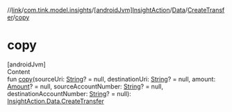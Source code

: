 //[link](../../../../index.md)/[com.tink.model.insights](../../../index.md)/[[androidJvm]InsightAction](../../index.md)/[Data](../index.md)/[CreateTransfer](index.md)/[copy](copy.md)



# copy  
[androidJvm]  
Content  
fun [copy](copy.md)(sourceUri: [String](https://kotlinlang.org/api/latest/jvm/stdlib/kotlin/-string/index.html)? = null, destinationUri: [String](https://kotlinlang.org/api/latest/jvm/stdlib/kotlin/-string/index.html)? = null, amount: [Amount](../../../../com.tink.model.misc/[android-jvm]-amount/index.md)? = null, sourceAccountNumber: [String](https://kotlinlang.org/api/latest/jvm/stdlib/kotlin/-string/index.html)? = null, destinationAccountNumber: [String](https://kotlinlang.org/api/latest/jvm/stdlib/kotlin/-string/index.html)? = null): [InsightAction.Data.CreateTransfer](index.md)  



